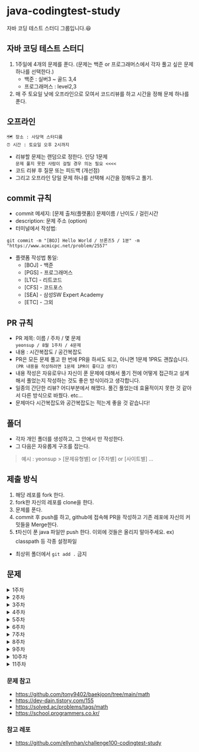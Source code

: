 # java-codingtest-study
자바 코딩 테스트 스터디 그룹입니다.😆


## 자바 코딩 테스트 스터디
1. 1주일에 4개의 문제를 푼다. (문제는 백준 or 프로그래머스에서 각자 풀고 싶은 문제 하나를 선택한다.)
   - 백준 : 실버3 ~ 골드 3,4
   - 프로그래머스 : level2,3
2. 매 주 토요일 낮에 오프라인으로 모여서 코드리뷰를 하고 시간을 정해 문제 하나를 푼다.
## 오프라인
```
🗺️ 장소 : 사당역 스터디룸  
⏰ 시간 : 토요일 오후 2시까지
```
- 리뷰할 문제는 랜덤으로 정한다. 인당 1문제  
```문제 풀지 못한 사람이 걸릴 경우 의논 필요 <<<< ```
- 코드 리뷰 후 질문 또는 피드백 (개선점)
- 그리고 오프라인 당일 문제 하나를 선택해 시간을 정해두고 풀기.
## commit 규칙
- commit 메세지: [문제 출처(플랫폼)] 문제이름 / 난이도 / 걸린시간 
- description: 문제 주소 (option)
- 터미널에서 작성법: 
```
git commit -m "[BOJ] Hello World / 브론즈5 / 1분" -m "https://www.acmicpc.net/problem/2557"
```
- 플랫폼 작성법 통일: 
  * [BOJ] - 백준 
  * [PGS] - 프로그래머스
  * [LTC] - 리트코드
  * [CFS] - 코드포스
  * [SEA] - 삼성SW Expert Academy
  * [ETC] - 그외

## PR 규칙
- PR 제목: 이름 / 주차 / 몇 문제  
``` yeonsup / 8월 1주차 / 4문제 ```
- 내용 : 시간복잡도 / 공간복잡도
- PR은 모든 문제 풀고 한 번에 PR을 하셔도 되고, 아니면 1문제 1PR도 괜찮습니다. ```(PR 내용을 작성하려면 1문제 1PR이 좋다고 생각)```
- 내용 작성은 자유로우나 자신이 푼 문제에 대해서 풀기 전에 어떻게 접근하고 설계해서 풀었는지 작성하는 것도 좋은 방식이라고 생각합니다.
- 일종의 간단한 리뷰? 어디부분에서 해맸다. 풀긴 풀었는데 효율적이지 못한 것 같아서 다른 방식으로 바꿨다. etc...
- 문제마다 시간복잡도와 공간복잡도는 적는게 좋을 것 같습니다!

## 폴더
- 각자 개인 폴더를 생성하고, 그 안에서 만 작성한다.
- 그 다음은 자유롭게 구조를 잡는다.

> 예시 : yeonsup > [문제유형별] or [주차별] or [사이트별] ...
## 제출 방식
1. 해당 레포를 fork 한다.
2. fork한 자신의 레포를 clone을 한다.
3. 문제를 푼다.
4. commit 후 push를 하고, github에 접속해 PR을 작성하고 기존 레포에 자신의 커밋들을 Merge한다.
5. ❗️자신이 푼 java 파일만 push 한다. 이외에 것들은 올리지 말아주세요. ex) classpath 등 각종 설정파일
 - 최상위 폴더에서 ```git add .``` 금지

## 문제

<details>
<summary>1주차</summary>

- [백준 [실버2] : 로또](https://www.acmicpc.net/problem/6603)
- [백준 [실버3] : 소수 최소 공배수](https://www.acmicpc.net/problem/21919)
- [백준 [실버3] : 어린왕자](https://www.acmicpc.net/problem/1004)
- [프로그래머스 [레벨2] : 땅따먹기](https://school.programmers.co.kr/learn/courses/30/lessons/12913)
</details>
<details>
<summary>2주차</summary>

- [백준 [실버2] : 병사 배치하기](https://www.acmicpc.net/problem/18353)
- [백준 [실버1] : 포도주 시식하기](https://www.acmicpc.net/problem/2156)
- [백준 [골드5] : 진우의 달 여행](https://www.acmicpc.net/problem/17485)
- [프로그래머스 [레벨2] : 다리를 지나는 트럭](https://school.programmers.co.kr/learn/courses/30/lessons/42583)
</details>
<details>
<summary>3주차</summary>

- [백준 [실버1] : 돌다리](https://www.acmicpc.net/problem/12761)
- [백준 [골드5] : 적록색약](https://www.acmicpc.net/problem/10026)
- [백준 [골드4] : 일루미네이션](https://www.acmicpc.net/problem/5547)
- [프로그래머스 [레벨3] : 합승 택시 요금](https://school.programmers.co.kr/learn/courses/30/lessons/72413)
</details>
<details>
<summary>4주차</summary>

- [백준 [골드4] : 카드 정렬하기](https://www.acmicpc.net/problem/1715)
- [백준 [실버1] : 신입사원](https://www.acmicpc.net/problem/1946)
- [백준 [실버1] : 회의실배정](https://www.acmicpc.net/problem/1931)
- [프로그래머스 [레벨3] : 등산코드 정하기](https://school.programmers.co.kr/learn/courses/30/lessons/4)
- [프로그래머스 [레벨2] : 조이스틱](https://school.programmers.co.kr/learn/courses/30/lessons/42860)
</details>

<details>
<summary>5주차</summary>

- [백준 [골드4] : 최단경로](https://www.acmicpc.net/problem/1753)
- [백준 [골드4] : 플로이드](https://www.acmicpc.net/problem/11404)
- [백준 [골드4] : 공유기 설치](https://www.acmicpc.net/problem/2110)
- [프로그래머스 [레벨3] : 입국심사](https://school.programmers.co.kr/learn/courses/30/lessons/43238)
</details>



<details>
<summary>6주차</summary>

- [백준 [골드5] : 1학년](https://www.acmicpc.net/problem/5557)
- [백준 [골드5] : 동전](https://www.acmicpc.net/problem/2294)
- [백준 [실버1] : RGB거리](https://www.acmicpc.net/problem/1149)
- [프로그래머스 [레벨3] : 등굣길](https://school.programmers.co.kr/learn/courses/30/lessons/42898)
</details>

<details>
<summary>7주차</summary>

- [백준 [실버2] : 과자 나눠주기](https://www.acmicpc.net/problem/16401)
- [백준 [골드5] : 치킨 배달](https://www.acmicpc.net/problem/15686)
- [백준 [골드4] : 좋다](https://www.acmicpc.net/problem/1253)
- [프로그래머스 [레벨2] : 전화번호 목록](https://school.programmers.co.kr/learn/courses/30/lessons/42577)
</details>

<details>
<summary>8주차</summary>

- [백준 [실버3] : 꿀 아르바이트](https://www.acmicpc.net/problem/12847)
- [백준 [실버2] : 마인크래프트](https://www.acmicpc.net/problem/18111)
- [백준 [골드3] : 아기상어](https://www.acmicpc.net/problem/16236)
- [프로그래머스 [레벨2] : 택배 배달과 수거하기](https://school.programmers.co.kr/learn/courses/30/lessons/150369)
</details>

<details>
<summary>9주차</summary>
   
- [백준 [골드4] : 테트로미노](https://www.acmicpc.net/problem/14500)
- [백준 [골드4] : 미세먼지 안녕!](https://www.acmicpc.net/problem/17144)
- [프로그래머스 [레벨2] : 숫자 카드 나누기](https://school.programmers.co.kr/learn/courses/30/lessons/135807)
- [프로그래머스 [레벨2] : 주차 요금 계산](https://school.programmers.co.kr/learn/courses/30/lessons/92341)
</details>


<details>
<summary>10주차</summary>
   
- [백준 [골드4] : 뱀](https://www.acmicpc.net/problem/3190)
- [백준 [골드3] : 최소비용 구하기 2](https://www.acmicpc.net/problem/11779)
- [프로그래머스 [레벨2] : 시소 짝꿍](https://school.programmers.co.kr/learn/courses/30/lessons/152996)
- [프로그래머스 [레벨2] : 이모티콘 할인행사](https://school.programmers.co.kr/learn/courses/30/lessons/150368)
</details>


<details>
<summary>11주차</summary>
   
- [백준 [실버2] : 연결 요소의 개수](https://www.acmicpc.net/problem/11724)
- [백준 [골드5] : 컨베이어 벨트 위의 로봇](https://www.acmicpc.net/problem/20055)
- [백준 [골드5] : 숨바꼭질 3](https://www.acmicpc.net/problem/13549)
- [프로그래머스 [레벨2] : 두 큐합 같게 만들기](https://school.programmers.co.kr/learn/courses/30/lessons/118667)
- [프로그래머스 [레벨3] : 미로 탈출 명령어](https://school.programmers.co.kr/learn/courses/30/lessons/150365)
</details>

### 문제 참고
- https://github.com/tony9402/baekjoon/tree/main/math
- https://dev-dain.tistory.com/155
- https://solved.ac/problems/tags/math
- https://school.programmers.co.kr/

### 참고 레포
- https://github.com/ellynhan/challenge100-codingtest-study
